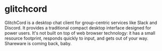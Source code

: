 # glitchcord
GlitchCord is a desktop chat client for group-centric services like Slack and Discord. It provides a traditional compact desktop interface designed for power users. It's not built on top of web browser technology: it has a small resource footprint, responds quickly to input, and gets out of your way. Shareware is coming back, baby.
